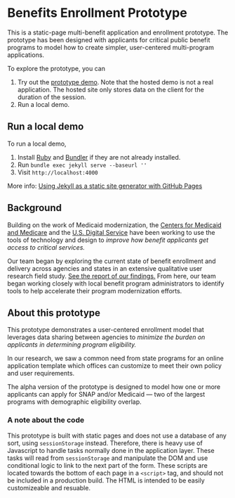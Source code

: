 # Benefits Enrollment Prototype

This is a static-page multi-benefit application and enrollment prototype. The prototype has been designed with applicants for critical public benefit programs to model how to create simpler, user-centered multi-program applications.

To explore the prototype, you can

1. Try out the [prototype demo](https://usds.github.io/benefits-enrollment-prototype). Note that the hosted demo is not a real application. The hosted site only stores data on the client for the duration of the session.
2. Run a local demo.

## <a name="local-demo"></a>Run a local demo

To run a local demo,

1. Install [Ruby](https://www.ruby-lang.org) and [Bundler](http://bundler.io) if  they are not already installed.
2. Run `bundle exec jekyll serve --baseurl ''`
3. Visit `http://localhost:4000`

More info: [Using Jekyll as a static site generator with GitHub Pages](https://help.github.com/articles/using-jekyll-as-a-static-site-generator-with-github-pages)

## Background

Building on the work of Medicaid modernization, the [Centers for Medicaid and Medicare](https://www.cms.gov) and the [U.S. Digital Service](https://www.usds.gov) have been working to use the tools of technology and design to *improve how benefit applicants get access to critical services.*

Our team began by exploring the current state of benefit enrollment and delivery across agencies and states in an extensive qualitative user research field study. [See the report of our findings.](https://github.com/usds/benefits-enrollment-prototype/blob/master/assets/discovery-findings-mapping-enrollment-Nov2016.pdf?raw=true)
From here, our team began working closely with local benefit program administrators to identify tools to help accelerate their program modernization efforts.

## About this prototype

This prototype demonstrates a user-centered enrollment model that leverages data sharing between agencies to *minimize the burden on applicants in determining program eligibility.*

In our research, we saw a common need from state programs for an online application template which offices can customize to meet their own policy and user requirements.

The alpha version of the prototype is designed to model how one or more applicants can apply for SNAP and/or Medicaid — two of the largest programs with demographic eligibility overlap.

### A note about the code

This prototype is built with static pages and does not use a database of any sort, using `sessionStorage` instead. Therefore, there is heavy use of Javascript to handle tasks normally done in the application layer. These tasks will read from `sessionStorage` and manipulate the DOM and use conditional logic to link to the next part of the form. These scripts are located towards the bottom of each page in a `<script>` tag, and should not be included in a production build. The HTML is intended to be easily customizeable and resuable. 
